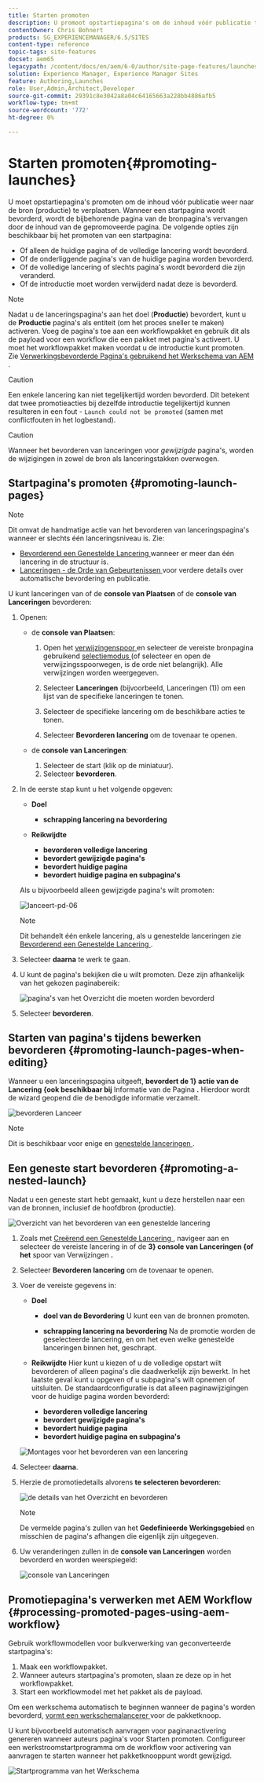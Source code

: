 ```yaml
---
title: Starten promoten
description: U promoot opstartiepagina's om de inhoud vóór publicatie terug te plaatsen naar de bron (productie).
contentOwner: Chris Bohnert
products: SG_EXPERIENCEMANAGER/6.5/SITES
content-type: reference
topic-tags: site-features
docset: aem65
legacypath: /content/docs/en/aem/6-0/author/site-page-features/launches
solution: Experience Manager, Experience Manager Sites
feature: Authoring,Launches
role: User,Admin,Architect,Developer
source-git-commit: 29391c8e3042a8a04c64165663a228bb4886afb5
workflow-type: tm+mt
source-wordcount: '772'
ht-degree: 0%

---
```


# Starten promoten{#promoting-launches}

U moet opstartiepagina&#39;s promoten om de inhoud vóór publicatie weer naar de bron (productie) te verplaatsen. Wanneer een startpagina wordt bevorderd, wordt de bijbehorende pagina van de bronpagina&#39;s vervangen door de inhoud van de gepromoveerde pagina. De volgende opties zijn beschikbaar bij het promoten van een startpagina:

* Of alleen de huidige pagina of de volledige lancering wordt bevorderd.
* Of de onderliggende pagina&#39;s van de huidige pagina worden bevorderd.
* Of de volledige lancering of slechts pagina&#39;s wordt bevorderd die zijn veranderd.
* Of de introductie moet worden verwijderd nadat deze is bevorderd.

>[!NOTE]
>
>Nadat u de lanceringspagina&#39;s aan het doel (**Productie**) bevordert, kunt u de **Productie** pagina&#39;s als entiteit (om het proces sneller te maken) activeren. Voeg de pagina&#39;s toe aan een workflowpakket en gebruik dit als de payload voor een workflow die een pakket met pagina&#39;s activeert. U moet het workflowpakket maken voordat u de introductie kunt promoten. Zie [ Verwerkingsbevorderde Pagina&#39;s gebruikend het Werkschema van AEM ](#processing-promoted-pages-using-aem-workflow).

>[!CAUTION]
>
>Een enkele lancering kan niet tegelijkertijd worden bevorderd. Dit betekent dat twee promotieacties bij dezelfde introductie tegelijkertijd kunnen resulteren in een fout - `Launch could not be promoted` (samen met conflictfouten in het logbestand).

>[!CAUTION]
>
>Wanneer het bevorderen van lanceringen voor *gewijzigde* pagina&#39;s, worden de wijzigingen in zowel de bron als lanceringstakken overwogen.

## Startpagina&#39;s promoten {#promoting-launch-pages}

>[!NOTE]
>
>Dit omvat de handmatige actie van het bevorderen van lanceringspagina&#39;s wanneer er slechts één lanceringsniveau is. Zie:
>
>* [ Bevorderend een Genestelde Lancering ](#promoting-a-nested-launch) wanneer er meer dan één lancering in de structuur is.
>* [ Lanceringen - de Orde van Gebeurtenissen ](/help/sites-authoring/launches.md#launches-the-order-of-events) voor verdere details over automatische bevordering en publicatie.
>

U kunt lanceringen van of de **console van Plaatsen** of de **console van Lanceringen** bevorderen:

1. Openen:

   * de **console van Plaatsen**:

      1. Open het [ verwijzingenspoor ](/help/sites-authoring/author-environment-tools.md#showingpagereferences) en selecteer de vereiste bronpagina gebruikend [ selectiemodus ](/help/sites-authoring/basic-handling.md) (of selecteer en open de verwijzingsspoorwegen, is de orde niet belangrijk). Alle verwijzingen worden weergegeven.

      1. Selecteer **Lanceringen** (bijvoorbeeld, Lanceringen (1)) om een lijst van de specifieke lanceringen te tonen.
      1. Selecteer de specifieke lancering om de beschikbare acties te tonen.
      1. Selecteer **Bevorderen lancering** om de tovenaar te openen.

   * de **console van Lanceringen**:

      1. Selecteer de start (klik op de miniatuur).
      1. Selecteer **bevorderen**.

1. In de eerste stap kunt u het volgende opgeven:

   * **Doel**

      * **schrapping lancering na bevordering**

   * **Reikwijdte**

      * **bevorderen volledige lancering**
      * **bevordert gewijzigde pagina&#39;s**
      * **bevordert huidige pagina**
      * **bevordert huidige pagina en subpagina&#39;s**

   Als u bijvoorbeeld alleen gewijzigde pagina&#39;s wilt promoten:

   ![ lanceert-pd-06 ](assets/launches-pd-06.png)

   >[!NOTE]
   >
   >Dit behandelt één enkele lancering, als u genestelde lanceringen zie [ Bevorderend een Genestelde Lancering ](#promoting-a-nested-launch).

1. Selecteer **daarna** te werk te gaan.
1. U kunt de pagina&#39;s bekijken die u wilt promoten. Deze zijn afhankelijk van het gekozen paginabereik:

   ![ pagina&#39;s van het Overzicht die moeten worden bevorderd ](assets/chlimage_1-102.png)

1. Selecteer **bevorderen**.

## Starten van pagina&#39;s tijdens bewerken bevorderen {#promoting-launch-pages-when-editing}

Wanneer u een lanceringspagina uitgeeft, **bevordert de 1} actie van de Lancering {ook beschikbaar bij** Informatie van de Pagina **.** Hierdoor wordt de wizard geopend die de benodigde informatie verzamelt.

![ bevorderen Lanceer ](assets/chlimage_1-103.png)

>[!NOTE]
>
>Dit is beschikbaar voor enige en [ genestelde lanceringen ](#promoting-a-nested-launch).

## Een geneste start bevorderen {#promoting-a-nested-launch}

Nadat u een geneste start hebt gemaakt, kunt u deze herstellen naar een van de bronnen, inclusief de hoofdbron (productie).

![ Overzicht van het bevorderen van een genestelde lancering ](assets/chlimage_1-104.png)

1. Zoals met [ Creërend een Genestelde Lancering ](#creatinganestedlaunchlaunchwithinalaunch), navigeer aan en selecteer de vereiste lancering in of de **3} console van Lanceringen {of het** spoor van Verwijzingen **.**
1. Selecteer **Bevorderen lancering** om de tovenaar te openen.

1. Voer de vereiste gegevens in:

   * **Doel**

      * **doel van de Bevordering**
U kunt een van de bronnen promoten.

      * **schrapping lancering na bevordering**
Na de promotie worden de geselecteerde lancering, en om het even welke genestelde lanceringen binnen het, geschrapt.

   * **Reikwijdte**
Hier kunt u kiezen of u de volledige opstart wilt bevorderen of alleen pagina&#39;s die daadwerkelijk zijn bewerkt. In het laatste geval kunt u opgeven of u subpagina&#39;s wilt opnemen of uitsluiten. De standaardconfiguratie is dat alleen paginawijzigingen voor de huidige pagina worden bevorderd:

      * **bevorderen volledige lancering**
      * **bevordert gewijzigde pagina&#39;s**
      * **bevordert huidige pagina**
      * **bevordert huidige pagina en subpagina&#39;s**

   ![ Montages voor het bevorderen van een lancering ](assets/chlimage_1-105.png)

1. Selecteer **daarna**.
1. Herzie de promotiedetails alvorens **te selecteren bevorderen**:

   ![ de details van het Overzicht en bevorderen ](assets/chlimage_1-106.png)

   >[!NOTE]
   >
   >De vermelde pagina&#39;s zullen van het **Gedefinieerde Werkingsgebied** en misschien de pagina&#39;s afhangen die eigenlijk zijn uitgegeven.

1. Uw veranderingen zullen in de **console van Lanceringen** worden bevorderd en worden weerspiegeld:

   ![ console van Lanceringen ](assets/chlimage_1-107.png)

## Promotiepagina&#39;s verwerken met AEM Workflow {#processing-promoted-pages-using-aem-workflow}

Gebruik workflowmodellen voor bulkverwerking van geconverteerde startpagina&#39;s:

1. Maak een workflowpakket.
1. Wanneer auteurs startpagina&#39;s promoten, slaan ze deze op in het workflowpakket.
1. Start een workflowmodel met het pakket als de payload.

Om een werkschema automatisch te beginnen wanneer de pagina&#39;s worden bevorderd, [ vormt een werkschemalancerer ](/help/sites-administering/workflows-starting.md#workflows-launchers) voor de pakketknoop.

U kunt bijvoorbeeld automatisch aanvragen voor paginanactivering genereren wanneer auteurs pagina&#39;s voor Starten promoten. Configureer een werkstroomstartprogramma om de workflow voor activering van aanvragen te starten wanneer het pakketknooppunt wordt gewijzigd.

![ Startprogramma van het Werkschema ](assets/chlimage_1-108.png)
